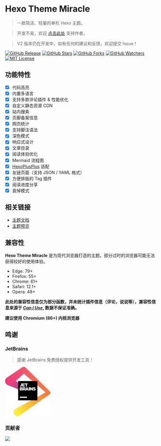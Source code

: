 # Hexo Theme Miracle

> 一款简洁、轻量的单栏 Hexo 主题。

> 开发不易，欢迎 [点击此处](https://afdian.net/@ocoke) 支持作者。

> V2 版本仍在开发中，如有任何的建议和反馈，欢迎提交 Issue！

<a href="https://github.com/hifun-team/hexo-theme-miracle/releases/"><img src="https://badgen.net/github/release/hifun-team/hexo-theme-miracle" alt="GitHub Release"></a>
<a href="https://github.com/hifun-team/hexo-theme-miracle/stargazers"><img src="https://badgen.net/github/stars/hifun-team/hexo-theme-miracle" alt="GitHub Stars"></a>
<a href="https://github.com/hifun-team/hexo-theme-miracle/network/members"><img src="https://badgen.net/github/forks/hifun-team/hexo-theme-miracle" alt="GitHub Forks"></a>
<a href="https://github.com/hifun-team/hexo-theme-miracle/watchers"><img src="https://badgen.net/github/watchers/hifun-team/hexo-theme-miracle" alt="GitHub Watchers"></a>
<a href="https://github.com/hifun-team/hexo-theme-miracle/blob/master/LICENSE"><img src="https://badgen.net/github/license/hifun-team/hexo-theme-miracle" alt="MIT License"></a>

## 功能特性

- [x] 代码高亮
- [x] 内置多语言
- [x] 支持多款评论插件 & 性能优化
- [x] 自定义静态资源 CDN
- [x] 站内搜索
- [x] 页脚备案信息
- [x] 网页统计
- [x] 支持脚注语法
- [x] 深色模式
- [x] 响应式设计
- [x] 文章目录
- [x] 阅读体验优化
- [x] Mermaid 流程图
- [x] [HexoPlusPlus](https://hexoplusplus.js.org) 适配
- [x] 友链页面（支持 JSON / YAML 格式）
- [x] 方便排版的 Tag 插件
- [x] 阅读进度分享
- [x] 哀悼模式

## 相关链接

- [主题文档](https://www.notion.so/Miracle-49659de5b1764e908c7496418f06277e)
- [主题预览](https://blog.yfun.top/)

## 兼容性

**Hexo Theme Miracle** 是为现代浏览器打造的主题。部分过时的浏览器可能无法获得较好的使用体验。

- Edge: 79+
- Firefox: 55+
- Chrome: 61+
- Safari: 12.1+
- Opera: 48+

**此处的兼容性信息仅为部分函数，并未统计插件信息（评论，说说等），兼容性信息来源于 *[Can I Use](https://caniuse.com/)*,
数据不保证准确。**

**建议使用 Chromium (86+) 内核浏览器**

## 鸣谢

### JetBrains

> 感谢 JetBrains 免费授权提供开发工具！

<a title="鸣谢 JetBrains 免费授权开发工具" href="https://www.jetbrains.com/" target="_blank">
  <img src="https://raw.githubusercontent.com/fluid-dev/static/690616966f34a58d66aa15ac7b550dd7bbc03967/hexo-theme-fluid/jetbrains.svg" width="150" alt="JetBrains">
</a>

### 贡献者

![](https://contrib.rocks/image?repo=hifun-team/hexo-theme-miracle)
